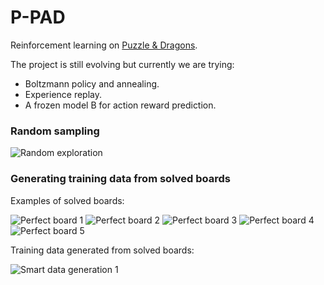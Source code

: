 # P-PAD
Reinforcement learning on [Puzzle & Dragons](https://play.google.com/store/apps/details?id=jp.gungho.padEN).

The project is still evolving but currently we are trying:
* Boltzmann policy and annealing.
* Experience replay.
* A frozen model B for action reward prediction.

### Random sampling
![Random exploration](https://github.com/nuwapi/P-PAD/blob/master/visualizations/random_sampling.gif)

### Generating training data from solved boards
Examples of solved boards:

![Perfect board 1](https://github.com/nuwapi/P-PAD/blob/master/visualizations/solved_board1.png)
![Perfect board 2](https://github.com/nuwapi/P-PAD/blob/master/visualizations/solved_board2.png)
![Perfect board 3](https://github.com/nuwapi/P-PAD/blob/master/visualizations/solved_board3.png)
![Perfect board 4](https://github.com/nuwapi/P-PAD/blob/master/visualizations/solved_board4.png)
![Perfect board 5](https://github.com/nuwapi/P-PAD/blob/master/visualizations/solved_board5.png)

Training data generated from solved boards:

![Smart data generation 1](https://github.com/nuwapi/P-PAD/blob/master/visualizations/smart_data.gif)

